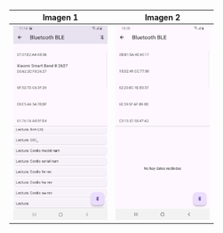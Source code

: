 | Imagen 1 | Imagen 2 |
|----------|----------|
| <img src="/1.jpg" alt="Imagen 1" height="350" /> | <img src="/2.jpg" alt="Imagen 2" height="350" /> |
